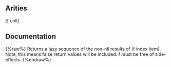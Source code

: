 ## Arities
[f coll]

## Documentation
{%raw%}
Returns a lazy sequence of the non-nil results of (f index item). Note,
  this means false return values will be included.  f must be free of
  side-effects.
{%endraw%}
